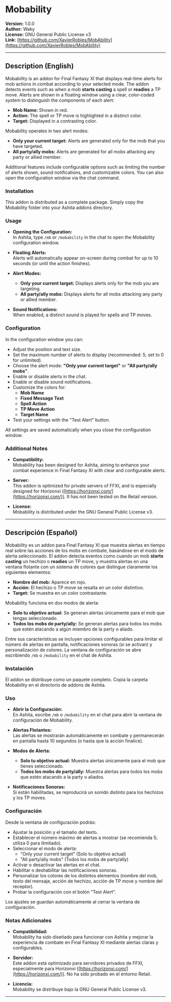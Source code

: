 # Mobability

**Version:** 1.0.0  
**Author:** Waky  
**License:** GNU General Public License v3  
**Link:** [https://github.com/XavierRobles/MobAbility](https://github.com/XavierRobles/MobAbility)

---

## Description (English)

Mobability is an addon for Final Fantasy XI that displays real-time alerts for mob actions in combat according to your selected mode. The addon detects events such as when a mob **starts casting** a spell or **readies** a TP move. Alerts are shown in a floating window using a clear, color-coded system to distinguish the components of each alert:

- **Mob Name:** Shown in red.
- **Action:** The spell or TP move is highlighted in a distinct color.
- **Target:** Displayed in a contrasting color.

Mobability operates in two alert modes:
- **Only your current target:** Alerts are generated only for the mob that you have targeted.
- **All party/ally mobs:** Alerts are generated for all mobs attacking any party or allied member.

Additional features include configurable options such as limiting the number of alerts shown, sound notifications, and customizable colors. You can also open the configuration window via the chat command.

### Installation

This addon is distributed as a complete package. Simply copy the Mobability folder into your Ashita addons directory.

### Usage

- **Opening the Configuration:**  
  In Ashita, type `/mb` or `/mobability` in the chat to open the Mobability configuration window.

- **Floating Alerts:**  
  Alerts will automatically appear on-screen during combat for up to 10 seconds (or until the action finishes).

- **Alert Modes:**
  - **Only your current target:** Displays alerts only for the mob you are targeting.
  - **All party/ally mobs:** Displays alerts for all mobs attacking any party or allied member.

- **Sound Notifications:**  
  When enabled, a distinct sound is played for spells and TP moves.

### Configuration

In the configuration window you can:

- Adjust the position and text size.
- Set the maximum number of alerts to display (recommended: 5; set to 0 for unlimited).
- Choose the alert mode: **"Only your current target"** or **"All party/ally mobs"**.
- Enable or disable alerts in the chat.
- Enable or disable sound notifications.
- Customize the colors for:
  - **Mob Name**
  - **Fixed Message Text**
  - **Spell Action**
  - **TP Move Action**
  - **Target Name**
- Test your settings with the "Test Alert" button.

All settings are saved automatically when you close the configuration window.

### Additional Notes

- **Compatibility:**  
  Mobability has been designed for Ashita, aiming to enhance your combat experience in Final Fantasy XI with clear and configurable alerts.

- **Server:**  
  This addon is optimized for private servers of FFXI, and is especially designed for Horizonxi ([https://horizonxi.com/](https://horizonxi.com/)). It has not been tested on the Retail version.

- **License:**  
  Mobability is distributed under the GNU General Public License v3.

---

## Descripción (Español)

Mobability es un addon para Final Fantasy XI que muestra alertas en tiempo real sobre las acciones de los mobs en combate, basándose en el modo de alerta seleccionado. El addon detecta eventos como cuando un mob **starts casting** un hechizo o **readies** un TP move, y muestra alertas en una ventana flotante con un sistema de colores que distingue claramente los siguientes elementos:

- **Nombre del mob:** Aparece en rojo.
- **Acción:** El hechizo o TP move se resalta en un color distintivo.
- **Target:** Se muestra en un color contrastante.

Mobability funciona en dos modos de alerta:
- **Solo tu objetivo actual:** Se generan alertas únicamente para el mob que tengas seleccionado.
- **Todos los mobs de party/ally:** Se generan alertas para todos los mobs que estén atacando a algún miembro de la party o aliado.

Entre sus características se incluyen opciones configurables para limitar el número de alertas en pantalla, notificaciones sonoras (si se activan) y personalización de colores. La ventana de configuración se abre escribiendo `/mb` o `/mobability` en el chat de Ashita.

### Instalación

El addon se distribuye como un paquete completo. Copia la carpeta Mobability en el directorio de addons de Ashita.

### Uso

- **Abrir la Configuración:**  
  En Ashita, escribe `/mb` o `/mobability` en el chat para abrir la ventana de configuración de Mobability.

- **Alertas Flotantes:**  
  Las alertas se mostrarán automáticamente en combate y permanecerán en pantalla hasta 10 segundos (o hasta que la acción finalice).

- **Modos de Alerta:**
  - **Solo tu objetivo actual:** Muestra alertas únicamente para el mob que tienes seleccionado.
  - **Todos los mobs de party/ally:** Muestra alertas para todos los mobs que estén atacando a la party o aliados.

- **Notificaciones Sonoras:**  
  Si están habilitadas, se reproducirá un sonido distinto para los hechizos y los TP moves.

### Configuración

Desde la ventana de configuración podrás:

- Ajustar la posición y el tamaño del texto.
- Establecer el número máximo de alertas a mostrar (se recomienda 5; utiliza 0 para ilimitado).
- Seleccionar el modo de alerta:
  - "Only your current target" (Solo tu objetivo actual)
  - "All party/ally mobs" (Todos los mobs de party/ally)
- Activar o desactivar las alertas en el chat.
- Habilitar o deshabilitar las notificaciones sonoras.
- Personalizar los colores de los distintos elementos (nombre del mob, texto del mensaje, acción de hechizo, acción de TP move y nombre del receptor).
- Probar la configuración con el botón "Test Alert".

Los ajustes se guardan automáticamente al cerrar la ventana de configuración.

### Notas Adicionales

- **Compatibilidad:**  
  Mobability ha sido diseñado para funcionar con Ashita y mejorar la experiencia de combate en Final Fantasy XI mediante alertas claras y configurables.

- **Servidor:**  
  Este addon está optimizado para servidores privados de FFXI, especialmente para Horizonxi ([https://horizonxi.com/](https://horizonxi.com/)). No ha sido probado en el entorno Retail.

- **Licencia:**  
  Mobability se distribuye bajo la GNU General Public License v3.

---
